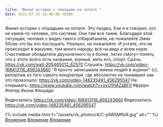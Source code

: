 ```yaml
---
title: "Финал истории с лошадьми на лопате."
date: 2022-07-25 18:00:00 +0300
---
```


Финал истории с лошадьми на лопате.
Это пиздец.
Как я и говорил, это не какой-то человек, это система. Они там все такие.
Благодаря этой ситуации, человек с видео такого отбарабанила, не пожалейте 2мин 50сек что бы это послушать. Реально, не пожалейте.
И учтите, это не происходит в вакууме, там много народу, всё на виду и всем норм.
Счастливые обладатели двухзначного iq и более, легко смогут понять, что у этого всего есть название, конный, мать его, спорт.
Срачь:
https://vk.com/wall-205465012_62570
Слушать:
https://vk.com/video-168413116_456243660
"Я просто записывала имена людей в журнал" (с), репортаж из того самого концлагеря, где абсолютно не понимают как это произошло:
https://vk.com/video-148235461_456295547
Не открывать:
https://www.youtube.com/watch?v=ovU1HAZaBF0
#фурри #питер #кони #лошади

Видеозапись
https://vk.com/video-168413116_456243660
Видеозапись
https://vk.com/video-148235461_456295547

{% include media.html f="/assets/vk_photos/4/C-pNR5Mfbl4.jpg" alt="" %}
[Вложение](https://vk.com/video-168413116_456243660)
[Вложение](https://vk.com/video-148235461_456295547)
[Вложение](https://vk.com/video41076938_456239544)
